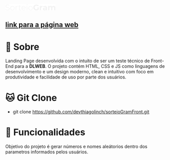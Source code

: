 <img src="assets/img/SorteioGram.png">

<h2><a href="https://devthiagolinch.github.io/sorteioGramFront/">link para a página web</a></h2>


# 📌 Sobre
<p align="left">
    Landing Page desenvolvida com o intuito de ser um teste técnico de Front-End para a <b>DLWEB</b>. O projeto contém HTML, CSS e JS como linguagens de desenvolvimento e um design moderno, clean e intuitivo com foco em produtividade e facilidade de uso por parte dos usuários.
</p>

# 🐱 Git Clone
* git clone https://github.com/devthiagolinch/sorteioGramFront.git

# 🎯 Funcionalidades
<p style="text-align:left">
    Objetivo do projeto é gerar números e nomes aleátorios dentro dos parametros informados pelos usuários.
</p>